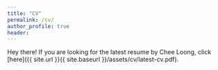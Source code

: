 ```yaml
---
title: "CV"
permalink: /cv/
author_profile: true
header:
---
```


Hey there! If you are looking for the latest resume by Chee Loong, click [here]({{ site.url }}{{ site.baseurl }}/assets/cv/latest-cv.pdf).

